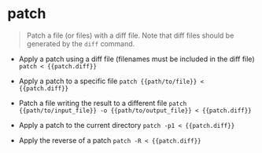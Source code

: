# patch
> Patch a file (or files) with a diff file.
> Note that diff files should be generated by the `diff` command.

- Apply a patch using a diff file (filenames must be included in the diff file)
`patch < {{patch.diff}}`

- Apply a patch to a specific file
`patch {{path/to/file}} < {{patch.diff}}`

- Patch a file writing the result to a different file
`patch {{path/to/input_file}} -o {{path/to/output_file}} < {{patch.diff}}`

- Apply a patch to the current directory
`patch -p1 < {{patch.diff}}`

- Apply the reverse of a patch
`patch -R < {{patch.diff}}`

